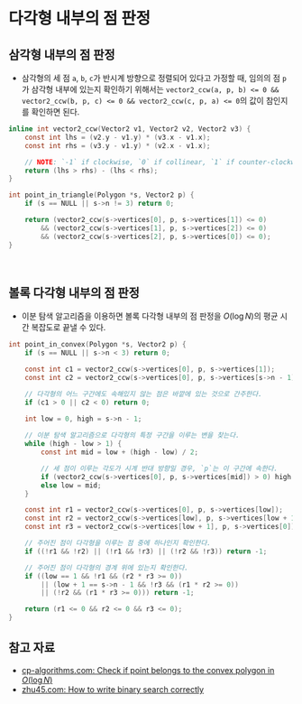 # 다각형 내부의 점 판정

## 삼각형 내부의 점 판정

- 삼각형의 세 점 `a`, `b`, `c`가 반시계 방향으로 정렬되어 있다고 가정할 때, 임의의 점 `p`가 삼각형 내부에 있는지 확인하기 위해서는 `vector2_ccw(a, p, b) <= 0 && vector2_ccw(b, p, c) <= 0 && vector2_ccw(c, p, a) <= 0`의 값이 참인지를 확인하면 된다.

```c
inline int vector2_ccw(Vector2 v1, Vector2 v2, Vector2 v3) {
    const int lhs = (v2.y - v1.y) * (v3.x - v1.x);
    const int rhs = (v3.y - v1.y) * (v2.x - v1.x);

    // NOTE: `-1` if clockwise, `0` if collinear, `1` if counter-clockwise
    return (lhs > rhs) - (lhs < rhs);
}

int point_in_triangle(Polygon *s, Vector2 p) {
    if (s == NULL || s->n != 3) return 0;

    return (vector2_ccw(s->vertices[0], p, s->vertices[1]) <= 0)
        && (vector2_ccw(s->vertices[1], p, s->vertices[2]) <= 0)
        && (vector2_ccw(s->vertices[2], p, s->vertices[0]) <= 0);
}
```

<br />

## 볼록 다각형 내부의 점 판정

- 이분 탐색 알고리즘을 이용하면 볼록 다각형 내부의 점 판정을 $O(\log N)$의 평균 시간 복잡도로 끝낼 수 있다.

```c
int point_in_convex(Polygon *s, Vector2 p) {
    if (s == NULL || s->n < 3) return 0;

    const int c1 = vector2_ccw(s->vertices[0], p, s->vertices[1]);
    const int c2 = vector2_ccw(s->vertices[0], p, s->vertices[s->n - 1]);

    // 다각형의 어느 구간에도 속해있지 않는 점은 바깥에 있는 것으로 간주한다.
    if (c1 > 0 || c2 < 0) return 0;

    int low = 0, high = s->n - 1;
     
    // 이분 탐색 알고리즘으로 다각형의 특정 구간을 이루는 변을 찾는다.
    while (high - low > 1) {
        const int mid = low + (high - low) / 2;

        // 세 점이 이루는 각도가 시계 반대 방향일 경우, `p`는 이 구간에 속한다.
        if (vector2_ccw(s->vertices[0], p, s->vertices[mid]) > 0) high = mid;
        else low = mid;
    }

    const int r1 = vector2_ccw(s->vertices[0], p, s->vertices[low]);
    const int r2 = vector2_ccw(s->vertices[low], p, s->vertices[low + 1]);
    const int r3 = vector2_ccw(s->vertices[low + 1], p, s->vertices[0]);

    // 주어진 점이 다각형을 이루는 점 중에 하나인지 확인한다.
    if ((!r1 && !r2) || (!r1 && !r3) || (!r2 && !r3)) return -1;

    // 주어진 점이 다각형의 경계 위에 있는지 확인한다.
    if ((low == 1 && !r1 && (r2 * r3 >= 0))
        || (low + 1 == s->n - 1 && !r3 && (r1 * r2 >= 0))
        || (!r2 && (r1 * r3 >= 0))) return -1;

    return (r1 <= 0 && r2 <= 0 && r3 <= 0);
}
```

## 참고 자료

- [cp-algorithms.com: Check if point belongs to the convex polygon in $O(\log N)$](https://cp-algorithms.com/geometry/point-in-convex-polygon.html)
- [zhu45.com: How to write binary search correctly](https://zhu45.org/posts/2018/Jan/12/how-to-write-binary-search-correctly/)

<br />
